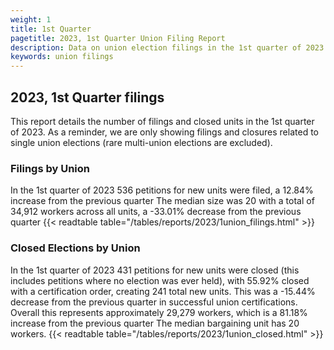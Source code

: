 ```yaml
---
weight: 1
title: 1st Quarter
pagetitle: 2023, 1st Quarter Union Filing Report
description: Data on union election filings in the 1st quarter of 2023
keywords: union filings
---
```


## 2023, 1st Quarter filings

This report details the number of filings and closed units in the 1st quarter of 2023. As a reminder, we are only showing filings and closures related to single union elections (rare multi-union elections are excluded).

### Filings by Union
In the 1st quarter of 2023 536 petitions for new units were filed, a 12.84% increase from the previous quarter The median size was 20 with a total of 34,912 workers across all units, a -33.01% decrease from the previous quarter
{{< readtable table="/tables/reports/2023/1union_filings.html" >}}

### Closed Elections by Union
In the 1st quarter of 2023 431 petitions for new units were closed (this includes petitions where no election was ever held), with 55.92% closed with a certification order, creating 241 total new units. This was a -15.44% decrease from the previous quarter in successful union certifications. Overall this represents approximately 29,279 workers, which is a 81.18% increase from the previous quarter The median bargaining unit has 20 workers.
{{< readtable table="/tables/reports/2023/1union_closed.html" >}}
